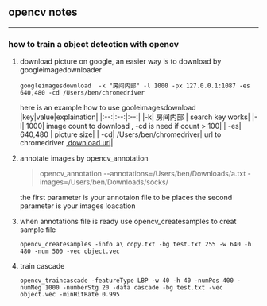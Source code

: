 ## opencv notes 
----
### how to train a object detection with opencv 
1. download picture on google, an easier way is to download by googleimagedownloader
    ```shell
    googleimagesdownload  -k "房间内部" -l 1000 -px 127.0.0.1:1087 -es 640,480 -cd /Users/ben/chromedriver
    ```
    here is an example how to use gooleimagesdownload
    |key|value|explaination|
    |:--:|:--:|:--:|
    |-k| 房间内部 | search key works|
    |-l| 1000| image count to download , -cd is need if count > 100|
    | -es| 640,480 | picture size|
    | -cd| /Users/ben/chromedriver| url to chromedriver ,[download url](http://chromedriver.chromium.org/downloads)|
2. annotate images by opencv_annotation
   >opencv_annotation --annotations=/Users/ben/Downloads/a.txt -images=/Users/ben/Downloads/socks/
   
   the first parameter is your annotaion file to be places the second parameter is your images loacation 
3. when annotations file is ready use opencv_createsamples to creat sample file
   ```shell
   opencv_createsamples -info a\ copy.txt -bg test.txt 255 -w 640 -h 480 -num 500 -vec object.vec
   ```
4. train cascade
   ```shell
   opencv_traincascade -featureType LBP -w 40 -h 40 -numPos 400 -numNeg 1000 -numberStg 20 -data cascade -bg test.txt -vec object.vec -minHitRate 0.995
   ```
